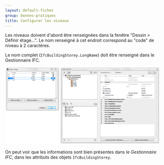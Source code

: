 ```yaml
---
layout: default-fiches
group: bonnes-pratiques
title: Configurer les niveaux
---
```


Les niveaux doivent d'abord être renseignées dans la fenêtre "Dessin > Définir étage...". Le nom renseigné à cet endroit correspond au "code" de niveau à 2 caractères.

Le nom complet (`IfcBuildingStorey.LongName`) doit être renseigné dans le Gestionnaire IFC.

![capture](/assets/img/bp_archicad_niveaux.png)

On peut voir que les informations sont bien présentes dans le *Gestionnaire IFC*, dans les attributs des objets `IfcBuildingStorey`.